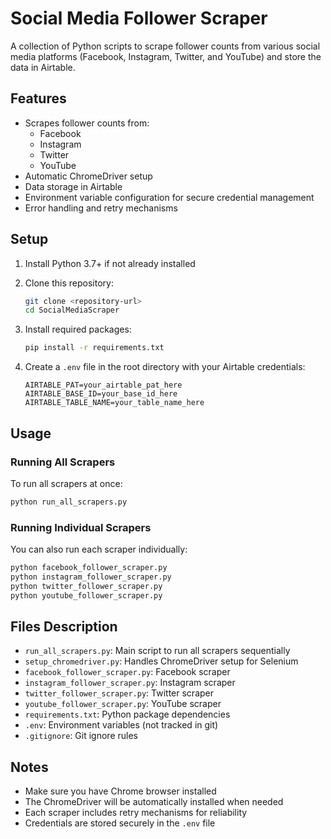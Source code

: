 # Social Media Follower Scraper

A collection of Python scripts to scrape follower counts from various social media platforms (Facebook, Instagram, Twitter, and YouTube) and store the data in Airtable.

## Features

- Scrapes follower counts from:
  - Facebook
  - Instagram
  - Twitter
  - YouTube
- Automatic ChromeDriver setup
- Data storage in Airtable
- Environment variable configuration for secure credential management
- Error handling and retry mechanisms

## Setup

1. Install Python 3.7+ if not already installed

2. Clone this repository:
   ```bash
   git clone <repository-url>
   cd SocialMediaScraper
   ```

3. Install required packages:
   ```bash
   pip install -r requirements.txt
   ```

4. Create a `.env` file in the root directory with your Airtable credentials:
   ```
   AIRTABLE_PAT=your_airtable_pat_here
   AIRTABLE_BASE_ID=your_base_id_here
   AIRTABLE_TABLE_NAME=your_table_name_here
   ```

## Usage

### Running All Scrapers

To run all scrapers at once:
```bash
python run_all_scrapers.py
```

### Running Individual Scrapers

You can also run each scraper individually:
```bash
python facebook_follower_scraper.py
python instagram_follower_scraper.py
python twitter_follower_scraper.py
python youtube_follower_scraper.py
```

## Files Description

- `run_all_scrapers.py`: Main script to run all scrapers sequentially
- `setup_chromedriver.py`: Handles ChromeDriver setup for Selenium
- `facebook_follower_scraper.py`: Facebook scraper
- `instagram_follower_scraper.py`: Instagram scraper
- `twitter_follower_scraper.py`: Twitter scraper
- `youtube_follower_scraper.py`: YouTube scraper
- `requirements.txt`: Python package dependencies
- `.env`: Environment variables (not tracked in git)
- `.gitignore`: Git ignore rules

## Notes

- Make sure you have Chrome browser installed
- The ChromeDriver will be automatically installed when needed
- Each scraper includes retry mechanisms for reliability
- Credentials are stored securely in the `.env` file
